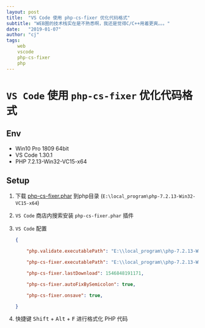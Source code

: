 ```yaml
---
layout: post
title:  "VS Code 使用 php-cs-fixer 优化代码格式"
subtitle: "WEB圈的技术栈实在是不熟悉啊，我还是觉得C/C++用着更爽。。。"
date:   "2019-01-07"
author: "cj"
tags:
    web
    vscode
    php-cs-fixer
    php
---
```


# `VS Code` 使用 `php-cs-fixer` 优化代码格式

## Env

* Win10 Pro 1809 64bit
* VS Code 1.30.1
* PHP 7.2.13-Win32-VC15-x64

## Setup

1. 下载 [php-cs-fixer.phar](https://github.com/FriendsOfPHP/PHP-CS-Fixer/releases/download/v2.13.3/php-cs-fixer.phar) 到php目录 (`E:\local_program\php-7.2.13-Win32-VC15-x64`)

2. `VS Code` 商店内搜索安装 `php-cs-fixer.phar` 插件

3. `VS Code` 配置
    ``` json
    {

        "php.validate.executablePath": "E:\\local_program\\php-7.2.13-Win32-VC15-x64\\php.exe",

        "php-cs-fixer.executablePath": "E:\\local_program\\php-7.2.13-Win32-VC15-x64\\php-cs-fixer.phar",

        "php-cs-fixer.lastDownload": 1546848191171,

        "php-cs-fixer.autoFixBySemicolon": true,

        "php-cs-fixer.onsave": true,

    }
    ```
4. 快捷键 <kbd>Shift</kbd> + <kbd>Alt</kbd> + <kbd>F</kbd> 进行格式化 PHP 代码